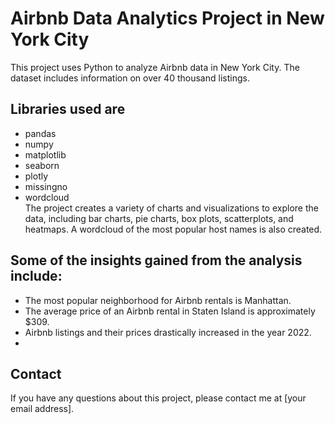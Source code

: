 # Airbnb Data Analytics Project in New York City
This project uses Python to analyze Airbnb data in New York City. The dataset includes information on over 40 thousand listings.
## Libraries used are
- pandas
- numpy
- matplotlib
- seaborn
- plotly
- missingno
- wordcloud
  <br>
The project creates a variety of charts and visualizations to explore the data, including bar charts, pie charts, box plots, scatterplots, and heatmaps. A wordcloud of the most popular host names is also created.

## Some of the insights gained from the analysis include:
- The most popular neighborhood for Airbnb rentals is Manhattan.
- The average price of an Airbnb rental in Staten Island is approximately $309.
-  Airbnb listings and their prices drastically increased in the year 2022.
-   
## Contact
If you have any questions about this project, please contact me at [your email address].
